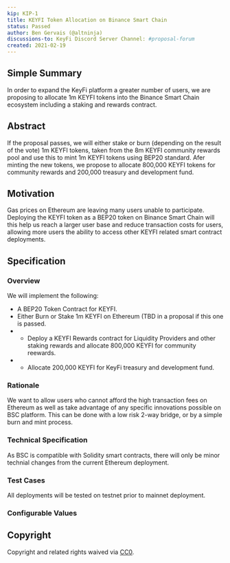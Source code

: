 ```yaml
---
kip: KIP-1
title: KEYFI Token Allocation on Binance Smart Chain
status: Passed
author: Ben Gervais (@altninja)
discussions-to: KeyFi Discord Server Channel: #proposal-forum 
created: 2021-02-19
---
```


<!--You can leave these HTML comments in your merged KIP and delete the visible duplicate text guides, they will not appear and may be helpful to refer to if you edit it again. This is the suggested template for new KIPs. Note that an KIP number will be assigned by an editor. When opening a pull request to submit your KIP, please use an abbreviated title in the filename, `kip-draft_title_abbrev.md`. The title should be 44 characters or less.-->

## Simple Summary
<!--"If you can't explain it simply, you don't understand it well enough." Simply describe the outcome the proposed changes intends to achieve. This should be non-technical and accessible to a casual community member.-->
In order to expand the KeyFi platform a greater number of users, we are proposing to allocate 1m KEYFI tokens into the Binance Smart Chain ecosystem including a staking and rewards contract.

## Abstract
<!--A short (~200 word) description of the proposed change, the abstract should clearly describe the proposed change. This is what *will* be done if the KIP is implemented, not *why* it should be done or *how* it will be done. If the KIP proposes deploying a new contract, write, "we propose to deploy a new contract that will do x".-->
If the proposal passes, we will either stake or burn (depending on the result of the vote) 1m KEYFI tokens, taken from the 8m KEYFI community rewards pool and use this to mint 1m KEYFI tokens using BEP20 standard.  Afer minting the new tokens, we propose to allocate 800,000 KEYFI tokens for community rewards and 200,000 treasury and development fund.

## Motivation
<!--This is the problem statement. This is the *why* of the KIP. It should clearly explain *why* the current state of the protocol is inadequate.  It is critical that you explain *why* the change is needed, if the KIP proposes changing how something is calculated, you must address *why* the current calculation is innaccurate or wrong. This is not the place to describe how the KIP will address the issue!-->
Gas prices on Ethereum are leaving many users unable to participate.  Deploying the KEYFI token as a BEP20 token on Binance Smart Chain will this help us reach a larger user base and reduce transaction costs for users, allowing more users the ability to access other KEYFI related smart contract deployments. 

## Specification
<!--The specification should describe the syntax and semantics of any new feature, there are five sections
1. Overview
2. Rationale
3. Technical Specification
4. Test Cases
5. Configurable Values
-->

### Overview
<!--This is a high level overview of *how* the KIP will solve the problem. The overview should clearly describe how the new feature will be implemented.-->
We will implement the following: 
* A BEP20 Token Contract for KEYFI.  
* Either Burn or Stake 1m KEYFI on Ethereum (TBD in a proposal if this one is passed.  
* * Deploy a KEYFI Rewards contract for Liquidity Providers and other staking rewards and allocate 800,000 KEYFI for community reewards.  
* * Allocate 200,000 KEYFI for KeyFi treasury and development fund.  

### Rationale
<!--This is where you explain the reasoning behind how you propose to solve the problem. Why did you propose to implement the change in this way, what were the considerations and trade-offs. The rationale fleshes out what motivated the design and why particular design decisions were made. It should describe alternate designs that were considered and related work. The rationale may also provide evidence of consensus within the community, and should discuss important objections or concerns raised during discussion.-->
We want to allow users who cannot afford the high transaction fees on Ethereum as well as take advantage of any specific innovations possible on BSC platform.  This can be done with a low risk 2-way bridge, or by a simple burn and mint process.  

### Technical Specification
<!--The technical specification should outline the public API of the changes proposed. That is, changes to any of the interfaces KeyFi Finance currently exposes or the creations of new ones.-->
As BSC is compatible with Solidity smart contracts, there will only be minor technial changes from the current Ethereum deployment.  

### Test Cases
<!--Test cases for an implementation are mandatory for KIPs but can be included with the implementation..-->
All deployments will be tested on testnet prior to mainnet deployment.

### Configurable Values
<!--Add any variables here that could have an effect on the proposals implementation-->


## Copyright
Copyright and related rights waived via [CC0](https://creativecommons.org/publicdomain/zero/1.0/).
